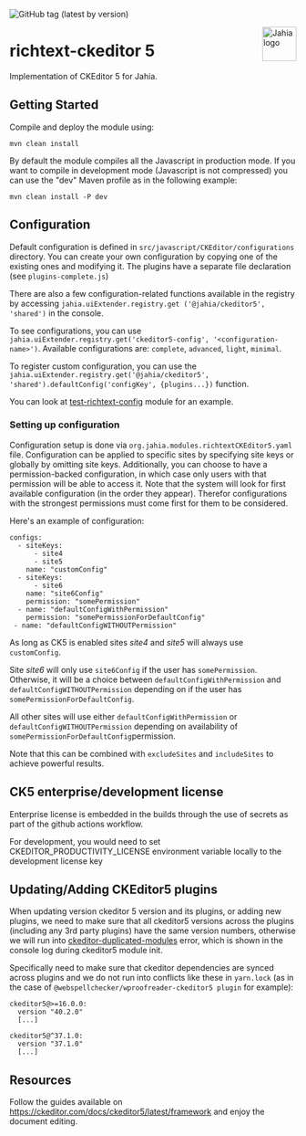 ![GitHub tag (latest by version)](https://img.shields.io/github/v/tag/Jahia/richtext-ckeditor5?sort=semver)

<a href="https://www.jahia.com/">
    <img src="https://www.jahia.com/modules/jahiacom-templates/images/jahia-3x.png" alt="Jahia logo" title="Jahia" align="right" height="60" />
</a>

# richtext-ckeditor 5

Implementation of CKEditor 5 for Jahia.

## Getting Started

Compile and deploy the module using:

    mvn clean install

By default the module compiles all the Javascript in production mode. If you want to compile in development mode
(Javascript is not compressed) you can use the "dev" Maven
profile as in the following example:

    mvn clean install -P dev 

## Configuration

Default configuration is defined in `src/javascript/CKEditor/configurations` directory. You can create your own configuration by copying one of the existing ones and modifying it. The plugins have a separate file declaration (see `plugins-complete.js`)

There are also a few configuration-related functions available in the registry by accessing `jahia.uiExtender.registry.get
('@jahia/ckeditor5', 'shared')` in the console.

To see configurations, you can use `jahia.uiExtender.registry.get('ckeditor5-config', '<configuration-name>')`. Available configurations are: `complete`, `advanced`, `light`, `minimal`.

To register custom configuration, you can use the `jahia.uiExtender.registry.get('@jahia/ckeditor5', 'shared').defaultConfig('configKey', {plugins...})` function.

You can look at [test-richtext-config](https://github.com/Jahia/test-ckeditor5-config) module for an example.

### Setting up configuration

Configuration setup is done via `org.jahia.modules.richtextCKEditor5.yaml` file. Configuration can be applied to specific sites by specifying 
site keys or globally by omitting site keys. Additionally, you can choose to have a permission-backed configuration, in which case only users with that permission 
will be able to access it. Note that the system will look for first available configuration (in the order they appear). Therefor configurations with the strongest permissions must come first for them to be considered.

Here's an example of configuration:

```
configs:
  - siteKeys:
      - site4
      - site5
    name: "customConfig"
  - siteKeys:
      - site6
    name: "site6Config"
    permission: "somePermission"
  - name: "defaultConfigWithPermission"
    permission: "somePermissionForDefaultConfig"  
 - name: "defaultConfigWITHOUTPermission"
```
As long as CK5 is enabled sites _site4_ and _site5_ will always use `customConfig`.

Site _site6_ will only use `site6Config` if the user has `somePermission`. Otherwise, it will be a choice between `defaultConfigWithPermission` and `defaultConfigWITHOUTPermission` 
depending on if the user has `somePermissionForDefaultConfig`.

All other sites will use either `defaultConfigWithPermission` or `defaultConfigWITHOUTPermission` depending on availability of `somePermissionForDefaultConfig`permission.

Note that this can be combined with `excludeSites` and `includeSites` to achieve powerful results.

## CK5 enterprise/development license

Enterprise license is embedded in the builds through the use of secrets as part of the github actions workflow. 

For development, you would need to set CKEDITOR_PRODUCTIVITY_LICENSE environment variable locally to the development license key 


## Updating/Adding CKEditor5 plugins

When updating version ckeditor 5 version and its plugins, or adding new plugins, we need to make sure that all ckeditor5 versions across the plugins (including any 3rd party plugins) have the same version numbers, otherwise we will run into [ckeditor-duplicated-modules](https://support.ckeditor.com/hc/en-us/articles/10515221487388-How-can-I-fix-the-duplicated-modules-error-in-CKEditor-5) error, which is shown in the console log during ckeditor5 module init.

Specifically need to make sure that ckeditor dependencies are synced across plugins and we do not run into conflicts like these in `yarn.lock` (as in the case of `@webspellchecker/wproofreader-ckeditor5 plugin` for example):

```
ckeditor5@>=16.0.0:
  version "40.2.0"
  [...]

ckeditor5@^37.1.0:
  version "37.1.0"
  [...]
```

## Resources

Follow the guides available on https://ckeditor.com/docs/ckeditor5/latest/framework and enjoy the document editing.
